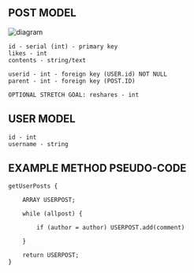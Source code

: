 POST MODEL
------------------------------------------------
![diagram](https://raw.githubusercontent.com/Revature-GoGato/GoGatoFrontEnd/development/public/Notes/diagram.png)

	id - serial (int) - primary key  
	likes - int  
	contents - string/text  

	userid - int - foreign key (USER.id) NOT NULL  
	parent - int - foreign key (POST.ID)  

	OPTIONAL STRETCH GOAL: reshares - int  


USER MODEL 
-----------------------------------------------
	id - int  
	username - string  



EXAMPLE METHOD PSEUDO-CODE
-----------------------------------------------
	getUserPosts {

		ARRAY USERPOST;

		while (allpost) {

			if (author = author) USERPOST.add(comment)

		}

		return USERPOST;
	}
